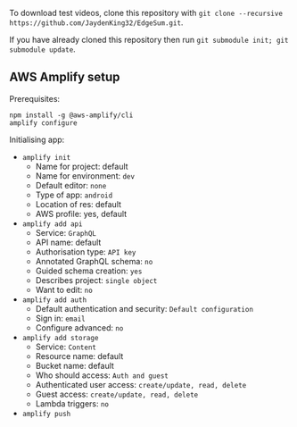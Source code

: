 To download test videos, clone this repository with `git clone --recursive https://github.com/JaydenKing32/EdgeSum.git`.

If you have already cloned this repository then run `git submodule init; git submodule update`.

## AWS Amplify setup

Prerequisites:
```
npm install -g @aws-amplify/cli
amplify configure
```

Initialising app:
- `amplify init`
    - Name for project: default
    - Name for environment: `dev`
    - Default editor: `none`
    - Type of app: `android`
    - Location of res: default
    - AWS profile: yes, default
- `amplify add api`
    - Service: `GraphQL`
    - API name: default
    - Authorisation type: `API key`
    - Annotated GraphQL schema: `no`
    - Guided schema creation: `yes`
    - Describes project: `single object`
    - Want to edit: `no`
- `amplify add auth`
    - Default authentication and security: `Default configuration`
    - Sign in: `email`
    - Configure advanced: `no`
- `amplify add storage`
    - Service: `Content`
    - Resource name: default
    - Bucket name: default
    - Who should access: `Auth and guest`
    - Authenticated user access: `create/update, read, delete`
    - Guest access: `create/update, read, delete`
    - Lambda triggers: `no`
- `amplify push`
